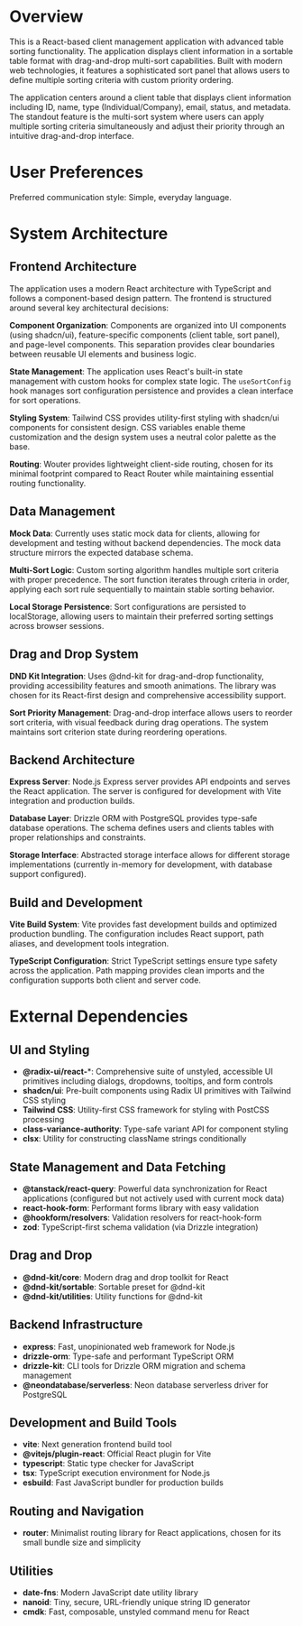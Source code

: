 # Overview

This is a React-based client management application with advanced table sorting functionality. The application displays client information in a sortable table format with drag-and-drop multi-sort capabilities. Built with modern web technologies, it features a sophisticated sort panel that allows users to define multiple sorting criteria with custom priority ordering.

The application centers around a client table that displays client information including ID, name, type (Individual/Company), email, status, and metadata. The standout feature is the multi-sort system where users can apply multiple sorting criteria simultaneously and adjust their priority through an intuitive drag-and-drop interface.

# User Preferences

Preferred communication style: Simple, everyday language.

# System Architecture

## Frontend Architecture

The application uses a modern React architecture with TypeScript and follows a component-based design pattern. The frontend is structured around several key architectural decisions:

**Component Organization**: Components are organized into UI components (using shadcn/ui), feature-specific components (client table, sort panel), and page-level components. This separation provides clear boundaries between reusable UI elements and business logic.

**State Management**: The application uses React's built-in state management with custom hooks for complex state logic. The `useSortConfig` hook manages sort configuration persistence and provides a clean interface for sort operations.

**Styling System**: Tailwind CSS provides utility-first styling with shadcn/ui components for consistent design. CSS variables enable theme customization and the design system uses a neutral color palette as the base.

**Routing**: Wouter provides lightweight client-side routing, chosen for its minimal footprint compared to React Router while maintaining essential routing functionality.

## Data Management

**Mock Data**: Currently uses static mock data for clients, allowing for development and testing without backend dependencies. The mock data structure mirrors the expected database schema.

**Multi-Sort Logic**: Custom sorting algorithm handles multiple sort criteria with proper precedence. The sort function iterates through criteria in order, applying each sort rule sequentially to maintain stable sorting behavior.

**Local Storage Persistence**: Sort configurations are persisted to localStorage, allowing users to maintain their preferred sorting settings across browser sessions.

## Drag and Drop System

**DND Kit Integration**: Uses @dnd-kit for drag-and-drop functionality, providing accessibility features and smooth animations. The library was chosen for its React-first design and comprehensive accessibility support.

**Sort Priority Management**: Drag-and-drop interface allows users to reorder sort criteria, with visual feedback during drag operations. The system maintains sort criterion state during reordering operations.

## Backend Architecture

**Express Server**: Node.js Express server provides API endpoints and serves the React application. The server is configured for development with Vite integration and production builds.

**Database Layer**: Drizzle ORM with PostgreSQL provides type-safe database operations. The schema defines users and clients tables with proper relationships and constraints.

**Storage Interface**: Abstracted storage interface allows for different storage implementations (currently in-memory for development, with database support configured).

## Build and Development

**Vite Build System**: Vite provides fast development builds and optimized production bundling. The configuration includes React support, path aliases, and development tools integration.

**TypeScript Configuration**: Strict TypeScript settings ensure type safety across the application. Path mapping provides clean imports and the configuration supports both client and server code.


# External Dependencies

## UI and Styling

- **@radix-ui/react-***: Comprehensive suite of unstyled, accessible UI primitives including dialogs, dropdowns, tooltips, and form controls
- **shadcn/ui**: Pre-built components using Radix UI primitives with Tailwind CSS styling
- **Tailwind CSS**: Utility-first CSS framework for styling with PostCSS processing
- **class-variance-authority**: Type-safe variant API for component styling
- **clsx**: Utility for constructing className strings conditionally

## State Management and Data Fetching

- **@tanstack/react-query**: Powerful data synchronization for React applications (configured but not actively used with current mock data)
- **react-hook-form**: Performant forms library with easy validation
- **@hookform/resolvers**: Validation resolvers for react-hook-form
- **zod**: TypeScript-first schema validation (via Drizzle integration)

## Drag and Drop

- **@dnd-kit/core**: Modern drag and drop toolkit for React
- **@dnd-kit/sortable**: Sortable preset for @dnd-kit
- **@dnd-kit/utilities**: Utility functions for @dnd-kit

## Backend Infrastructure

- **express**: Fast, unopinionated web framework for Node.js
- **drizzle-orm**: Type-safe and performant TypeScript ORM
- **drizzle-kit**: CLI tools for Drizzle ORM migration and schema management
- **@neondatabase/serverless**: Neon database serverless driver for PostgreSQL

## Development and Build Tools

- **vite**: Next generation frontend build tool
- **@vitejs/plugin-react**: Official React plugin for Vite
- **typescript**: Static type checker for JavaScript
- **tsx**: TypeScript execution environment for Node.js
- **esbuild**: Fast JavaScript bundler for production builds

## Routing and Navigation

- **router**: Minimalist routing library for React applications, chosen for its small bundle size and simplicity

## Utilities

- **date-fns**: Modern JavaScript date utility library
- **nanoid**: Tiny, secure, URL-friendly unique string ID generator
- **cmdk**: Fast, composable, unstyled command menu for React